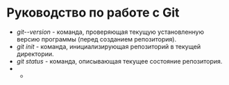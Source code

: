 # Руководство по работе с Git
* *git--version* - команда, проверяющая текущую установленную версию программы (перед созданием репозитория). 
* *git init* - команда, инициализирующая репозиторий в текущей директории.
* *git status* - команда, описывающая текущее состояние репозитория.
* *